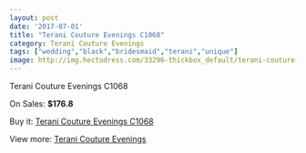 ```yaml
---
layout: post
date: '2017-07-01'
title: "Terani Couture Evenings C1068"
category: Terani Couture Evenings
tags: ["wedding","black","bridesmaid","terani","unique"]
image: http://img.hectodress.com/33296-thickbox_default/terani-couture-evenings-c1068.jpg
---
```

Terani Couture Evenings C1068

On Sales: **$176.8**
<a href="https://www.hectodress.com/terani-couture-evenings/15376-terani-couture-evenings-c1068.html"><amp-img layout="responsive" width="600" height="600" src="//img.hectodress.com/33296-thickbox_default/terani-couture-evenings-c1068.jpg" alt="Terani Couture Evenings C1068 0" /></a>
<a href="https://www.hectodress.com/terani-couture-evenings/15376-terani-couture-evenings-c1068.html"><amp-img layout="responsive" width="600" height="600" src="//img.hectodress.com/33297-thickbox_default/terani-couture-evenings-c1068.jpg" alt="Terani Couture Evenings C1068 1" /></a>

Buy it: [Terani Couture Evenings C1068](https://www.hectodress.com/terani-couture-evenings/15376-terani-couture-evenings-c1068.html "Terani Couture Evenings C1068")

View more: [Terani Couture Evenings](https://www.hectodress.com/276-terani-couture-evenings "Terani Couture Evenings")